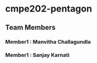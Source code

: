 # cmpe202-pentagon
## Team Members
### Member1 : Manvitha Challagundla
### Member1 : Sanjay Karnati
